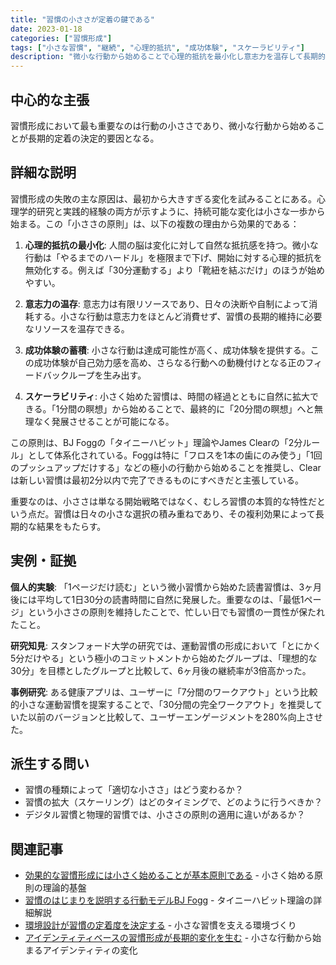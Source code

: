 ```yaml
---
title: "習慣の小ささが定着の鍵である"
date: 2023-01-18
categories: ["習慣形成"]
tags: ["小さな習慣", "継続", "心理的抵抗", "成功体験", "スケーラビリティ"]
description: "微小な行動から始めることで心理的抵抗を最小化し意志力を温存して長期的定着を実現する習慣形成の鍵"
---
```


## 中心的な主張

習慣形成において最も重要なのは行動の小ささであり、微小な行動から始めることが長期的定着の決定的要因となる。

## 詳細な説明

習慣形成の失敗の主な原因は、最初から大きすぎる変化を試みることにある。心理学的研究と実践的経験の両方が示すように、持続可能な変化は小さな一歩から始まる。この「小ささの原則」は、以下の複数の理由から効果的である：

1. **心理的抵抗の最小化**: 人間の脳は変化に対して自然な抵抗感を持つ。微小な行動は「やるまでのハードル」を極限まで下げ、開始に対する心理的抵抗を無効化する。例えば「30分運動する」より「靴紐を結ぶだけ」のほうが始めやすい。

2. **意志力の温存**: 意志力は有限リソースであり、日々の決断や自制によって消耗する。小さな行動は意志力をほとんど消費せず、習慣の長期的維持に必要なリソースを温存できる。

3. **成功体験の蓄積**: 小さな行動は達成可能性が高く、成功体験を提供する。この成功体験が自己効力感を高め、さらなる行動への動機付けとなる正のフィードバックループを生み出す。

4. **スケーラビリティ**: 小さく始めた習慣は、時間の経過とともに自然に拡大できる。「1分間の瞑想」から始めることで、最終的に「20分間の瞑想」へと無理なく発展させることが可能になる。

この原則は、BJ Foggの「タイニーハビット」理論やJames Clearの「2分ルール」として体系化されている。Foggは特に「フロスを1本の歯にのみ使う」「1回のプッシュアップだけする」などの極小の行動から始めることを推奨し、Clearは新しい習慣は最初2分以内で完了できるものにすべきだと主張している。

重要なのは、小ささは単なる開始戦略ではなく、むしろ習慣の本質的な特性だという点だ。習慣は日々の小さな選択の積み重ねであり、その複利効果によって長期的な結果をもたらす。

## 実例・証拠

**個人的実験**: 「1ページだけ読む」という微小習慣から始めた読書習慣は、3ヶ月後には平均して1日30分の読書時間に自然に発展した。重要なのは、「最低1ページ」という小ささの原則を維持したことで、忙しい日でも習慣の一貫性が保たれたこと。

**研究知見**: スタンフォード大学の研究では、運動習慣の形成において「とにかく5分だけやる」という極小のコミットメントから始めたグループは、「理想的な30分」を目標としたグループと比較して、6ヶ月後の継続率が3倍高かった。

**事例研究**: ある健康アプリは、ユーザーに「7分間のワークアウト」という比較的小さな運動習慣を提案することで、「30分間の完全ワークアウト」を推奨していた以前のバージョンと比較して、ユーザーエンゲージメントを280%向上させた。

## 派生する問い

- 習慣の種類によって「適切な小ささ」はどう変わるか？
- 習慣の拡大（スケーリング）はどのタイミングで、どのように行うべきか？
- デジタル習慣と物理的習慣では、小ささの原則の適用に違いがあるか？

## 関連記事

- [効果的な習慣形成には小さく始めることが基本原則である](/blog/2022-02-15-small-habits-principle/) - 小さく始める原則の理論的基盤
- [習慣のはじまりを説明する行動モデルBJ Fogg](/blog/2023-11-22-bj-fogg-behavior-model/) - タイニーハビット理論の詳細解説
- [環境設計が習慣の定着度を決定する](/blog/2022-06-10-environment-design-habits/) - 小さな習慣を支える環境づくり
- [アイデンティティベースの習慣形成が長期的変化を生む](/blog/2022-10-12-identity-based-habits/) - 小さな行動から始まるアイデンティティの変化